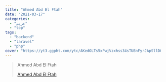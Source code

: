 ```yaml
---
title: "Ahmed Abd El Ftah"
date: "2021-03-17"
categories:
  - "عربي"
  - "top"
tags:
  - "backend"
  - "laravel"
  - "php"
cover: "https://yt3.ggpht.com/ytc/AKedOLTs5xPwjVzxhss34sTUBnFyrJApSllD0pa3oQaOhw=s88-c-k-c0x00ffffff-no-rj"
---
```


> Ahmed Abd El Ftah
>
> [Ahmed Abd El Ftah ](https://www.youtube.com/channel/UCrlyl0lWSxJu-RS7g7V3H8Q/playlists)
